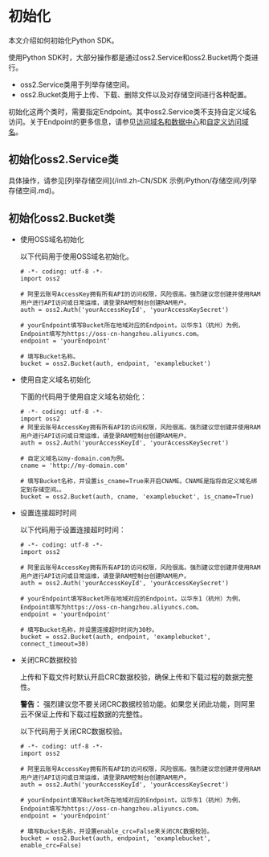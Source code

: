 # 初始化

本文介绍如何初始化Python SDK。

使用Python SDK时，大部分操作都是通过oss2.Service和oss2.Bucket两个类进行。

-   oss2.Service类用于列举存储空间。
-   oss2.Bucket类用于上传、下载、删除文件以及对存储空间进行各种配置。

初始化这两个类时，需要指定Endpoint。其中oss2.Service类不支持自定义域名访问。关于Endpoint的更多信息，请参见[访问域名和数据中心](/intl.zh-CN/开发指南/访问域名（Endpoint）/访问域名和数据中心.md)和[自定义访问域名](/intl.zh-CN/开发指南/存储空间（Bucket）/绑定自定义域名.md)。

## 初始化oss2.Service类

具体操作，请参见[列举存储空间](/intl.zh-CN/SDK 示例/Python/存储空间/列举存储空间.md)。

## 初始化oss2.Bucket类

-   使用OSS域名初始化

    以下代码用于使用OSS域名初始化。

    ```
    # -*- coding: utf-8 -*-
    import oss2
    
    # 阿里云账号AccessKey拥有所有API的访问权限，风险很高。强烈建议您创建并使用RAM用户进行API访问或日常运维，请登录RAM控制台创建RAM用户。
    auth = oss2.Auth('yourAccessKeyId', 'yourAccessKeySecret')
    
    # yourEndpoint填写Bucket所在地域对应的Endpoint。以华东1（杭州）为例，Endpoint填写为https://oss-cn-hangzhou.aliyuncs.com。
    endpoint = 'yourEndpoint'
    
    # 填写Bucket名称。
    bucket = oss2.Bucket(auth, endpoint, 'examplebucket')                    
    ```

-   使用自定义域名初始化

    下面的代码用于使用自定义域名初始化：

    ```
    # -*- coding: utf-8 -*-
    import oss2
    # 阿里云账号AccessKey拥有所有API的访问权限，风险很高。强烈建议您创建并使用RAM用户进行API访问或日常运维，请登录RAM控制台创建RAM用户。
    auth = oss2.Auth('yourAccessKeyId', 'yourAccessKeySecret')
    
    # 自定义域名以my-domain.com为例。
    cname = 'http://my-domain.com'
    
    # 填写Bucket名称，并设置is_cname=True来开启CNAME。CNAME是指将自定义域名绑定到存储空间。。
    bucket = oss2.Bucket(auth, cname, 'examplebucket', is_cname=True)                    
    ```

-   设置连接超时时间

    以下代码用于设置连接超时时间：

    ```
    # -*- coding: utf-8 -*-
    import oss2
    
    # 阿里云账号AccessKey拥有所有API的访问权限，风险很高。强烈建议您创建并使用RAM用户进行API访问或日常运维，请登录RAM控制台创建RAM用户。
    auth = oss2.Auth('yourAccessKeyId', 'yourAccessKeySecret')
    
    # yourEndpoint填写Bucket所在地域对应的Endpoint。以华东1（杭州）为例，Endpoint填写为https://oss-cn-hangzhou.aliyuncs.com。
    endpoint = 'yourEndpoint'
    
    # 填写Bucket名称，并设置连接超时时间为30秒。
    bucket = oss2.Bucket(auth, endpoint, 'examplebucket', connect_timeout=30)                    
    ```

-   关闭CRC数据校验

    上传和下载文件时默认开启CRC数据校验，确保上传和下载过程的数据完整性。

    **警告：** 强烈建议您不要关闭CRC数据校验功能。如果您关闭此功能，则阿里云不保证上传和下载过程数据的完整性。

    以下代码用于关闭CRC数据校验。

    ```
    # -*- coding: utf-8 -*-
    import oss2
    
    # 阿里云账号AccessKey拥有所有API的访问权限，风险很高。强烈建议您创建并使用RAM用户进行API访问或日常运维，请登录RAM控制台创建RAM用户。
    auth = oss2.Auth('yourAccessKeyId', 'yourAccessKeySecret')
    
    # yourEndpoint填写Bucket所在地域对应的Endpoint。以华东1（杭州）为例，Endpoint填写为https://oss-cn-hangzhou.aliyuncs.com。
    endpoint = 'yourEndpoint'
    
    # 填写Bucket名称，并设置enable_crc=False来关闭CRC数据校验。
    bucket = oss2.Bucket(auth, endpoint, 'examplebucket', enable_crc=False)                   
    ```


